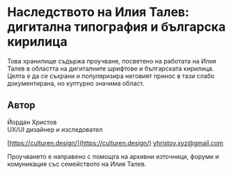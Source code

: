 # Наследството на Илия Талев: дигитална типография и българска кирилица

Това хранилище съдържа проучване, посветено на работата на Илия Талев в областта на дигиталните шрифтове и българската кирилица. Целта е да се съхрани и популяризира неговият принос в тази слабо документирана, но културно значима област.

## Автор
Йордан Христов  
UX/UI дизайнер и изследовател  

[https://culturen.design/](https://culturen.design/)
[yhristov.xyz@gmail.com](mailto:yhristov.xyz@gmail.com)

Проучването е направено с помощта на архивни източници, форуми и комуникация със семейството на Илия Талев.
